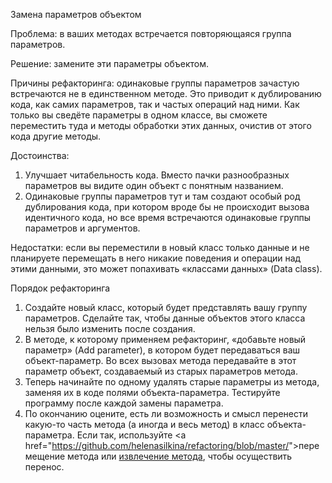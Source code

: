 Замена параметров объектом

Проблема: в ваших методах встречается повторяющаяся группа параметров.

Решение: замените эти параметры объектом.

Причины рефакторинга: одинаковые группы параметров зачастую встречаются не в единственном методе. Это приводит к дублированию кода, как самих параметров, так и частых операций над ними. Как только вы сведёте параметры в одном классе, вы сможете переместить туда и методы обработки этих данных, очистив от этого кода другие методы.

Достоинства:

1. Улучшает читабельность кода. Вместо пачки разнообразных параметров вы видите один объект с понятным названием.
2. Одинаковые группы параметров тут и там создают особый род дублирования кода, при котором вроде бы не происходит вызова идентичного кода, но все время встречаются одинаковые группы параметров и аргументов.

Недостатки: если вы переместили в новый класс только данные и не планируете перемещать в него никакие поведения и операции над этими данными, это может попахивать «классами данных» (Data class).

Порядок рефакторинга

1. Создайте новый класс, который будет представлять вашу группу параметров. Сделайте так, чтобы данные объектов этого класса нельзя было изменить после создания.
2. В методе, к которому применяем рефакторинг, «добавьте новый параметр» (Add parameter), в котором будет передаваться ваш объект-параметр. Во всех вызовах метода передавайте в этот параметр объект, создаваемый из старых параметров метода.
3. Теперь начинайте по одному удалять старые параметры из метода, заменяя их в коде полями объекта-параметра. Тестируйте программу после каждой замены параметра.
4. По окончанию оцените, есть ли возможность и смысл перенести какую-то часть метода (а иногда и весь метод) в класс объекта-параметра. Если так, используйте <a href="https://github.com/helenasilkina/refactoring/blob/master/<a href="https://github.com/helenasilkina/refactoring/blob/master/"></a>">перемещение метода</a> или <a href="https://github.com/helenasilkina/refactoring/blob/master/Extract_Method%20(Извлечение%20метода).md">извлечение метода</a>, чтобы осуществить перенос.
